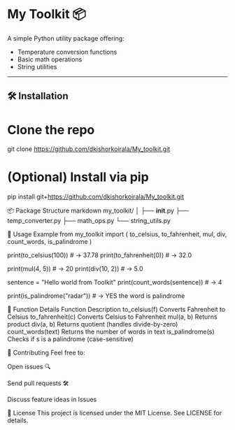 # My Toolkit 📦

A simple Python utility package offering:

- Temperature conversion functions
- Basic math operations
- String utilities

---

## 🛠️ Installation

# Clone the repo
git clone https://github.com/dkishorkoirala/My_toolkit.git

# (Optional) Install via pip
pip install git+https://github.com/dkishorkoirala/My_toolkit.git


📦 Package Structure
markdown
my_toolkit/
│
├── __init__.py
├── temp_converter.py
├── math_ops.py
└── string_utils.py

🔧 Usage Example
from my_toolkit import (
    to_celsius, to_fahrenheit,
    mul, div,
    count_words, is_palindrome
)

print(to_celsius(100))     # → 37.78
print(to_fahrenheit(0))    # → 32.0

print(mul(4, 5))           # → 20
print(div(10, 2))          # → 5.0

sentence = "Hello world from Toolkit"
print(count_words(sentence))  # → 4

print(is_palindrome("radar")) # → YES the word is palindrome

🧪 Function Details
Function	Description
to_celsius(f)	Converts Fahrenheit to Celsius
to_fahrenheit(c)	Converts Celsius to Fahrenheit
mul(a, b)	Returns product
div(a, b)	Returns quotient (handles divide-by-zero)
count_words(text)	Returns the number of words in text
is_palindrome(s)	Checks if s is a palindrome (case-sensitive)

🤝 Contributing
Feel free to:

Open issues 🔍

Send pull requests 🛠️

Discuss feature ideas in Issues

📄 License
This project is licensed under the MIT License. See LICENSE for details.
